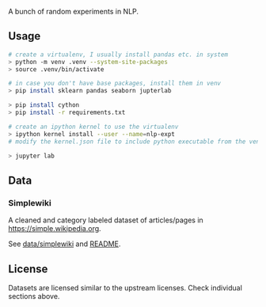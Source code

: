 A bunch of random experiments in NLP.

## Usage

```bash
# create a virtualenv, I usually install pandas etc. in system
> python -m venv .venv --system-site-packages
> source .venv/bin/activate

# in case you don't have base packages, install them in venv
> pip install sklearn pandas seaborn jupterlab

> pip install cython
> pip install -r requirements.txt

# create an ipython kernel to use the virtualenv
> ipython kernel install --user --name=nlp-expt
# modify the kernel.json file to include python executable from the venv

> jupyter lab
```

## Data

### Simplewiki

A cleaned and category labeled dataset of articles/pages in
<https://simple.wikipedia.org>.

See [data/simplewiki][simplewiki_data] and [README][simplewiki_readme].

[simplewiki_data]: https://github.com/codito/nlp-expt/blob/master/data/simplewiki/
[simplewiki_readme]: https://github.com/codito/nlp-expt/blob/master/data/simplewiki/README.md

## License
Datasets are licensed similar to the upstream licenses. Check individual
sections above.

